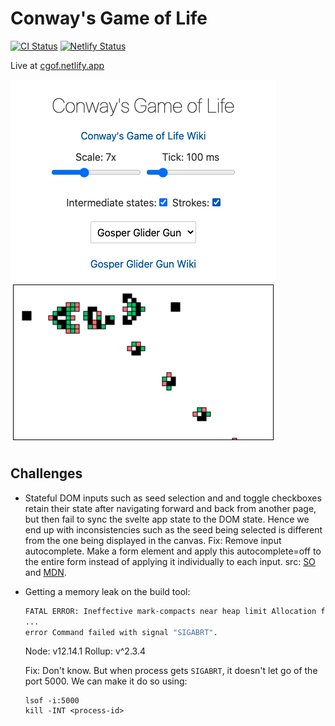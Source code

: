 # Conway's Game of Life

[![CI Status](https://github.com/mebble/gameoflife/workflows/CI/badge.svg)](https://github.com/mebble/gameoflife/actions)
[![Netlify Status](https://api.netlify.com/api/v1/badges/4609e07a-c0c1-4746-8e93-09913ed64fed/deploy-status)](https://app.netlify.com/sites/cgof/deploys)

Live at [cgof.netlify.app](https://cgof.netlify.app/)

![Screenshot of the Game of Life demo](/docs/screenshot.png)

## Challenges

- Stateful DOM inputs such as seed selection and and toggle checkboxes retain their state after navigating forward and back from another page, but then fail to sync the svelte app state to the DOM state. Hence we end up with inconsistencies such as the seed being selected is different from the one being displayed in the canvas. Fix: Remove input autocomplete. Make a form element and apply this autocomplete=off to the entire form instead of applying it individually to each input. src: [SO](https://stackoverflow.com/questions/2699284/make-page-to-tell-browser-not-to-cache-preserve-input-values) and [MDN](https://developer.mozilla.org/en-US/docs/Web/Security/Securing_your_site/Turning_off_form_autocompletion).
- Getting a memory leak on the build tool:
    ```bash
    FATAL ERROR: Ineffective mark-compacts near heap limit Allocation failed - JavaScript heap out of memory
    ...
    error Command failed with signal "SIGABRT".
    ```
    Node: v12.14.1
    Rollup: v^2.3.4

    Fix: Don't know. But when process gets `SIGABRT`, it doesn't let go of the port 5000. We can make it do so using:
    ```
    lsof -i:5000
    kill -INT <process-id>
    ```
